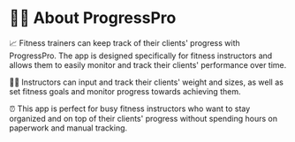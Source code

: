 # 💪🏽 About ProgressPro

📈 Fitness trainers can keep track of their clients' progress with ProgressPro. The app is designed specifically for fitness instructors and allows them to easily monitor and track their clients' performance over time.

🏋🏽 Instructors can input and track their clients' weight and sizes, as well as set fitness goals and monitor progress towards achieving them.

⏰ This app is perfect for busy fitness instructors who want to stay organized and on top of their clients' progress without spending hours on paperwork and manual tracking.
